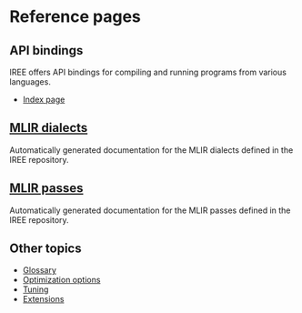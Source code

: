 # Reference pages

## API bindings

IREE offers API bindings for compiling and running programs from various
languages.

* [Index page](./bindings/index.md)

## [MLIR dialects](./mlir-dialects/index.md)

Automatically generated documentation for the MLIR dialects defined in the IREE
repository.

## [MLIR passes](./mlir-passes/index.md)

Automatically generated documentation for the MLIR passes defined in the IREE
repository.

## Other topics

* [Glossary](./glossary.md)
* [Optimization options](./optimization-options.md)
* [Tuning](./tuning.md)
* [Extensions](./extensions.md)
